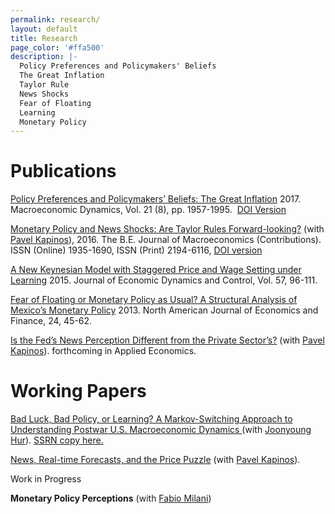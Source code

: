 ```yaml
---
permalink: research/
layout: default
title: Research
page_color: '#ffa500'
description: |-
  Policy Preferences and Policymakers' Beliefs
  The Great Inflation
  Taylor Rule
  News Shocks
  Fear of Floating
  Learning 
  Monetary Policy
---
```


# Publications

[Policy Preferences and Policymakers’ Beliefs: The Great Inflation](/assets/mdacceptedgbestgi.pdf)&nbsp;2017. Macroeconomic Dynamics, Vol. 21 (8), pp. 1957-1995. &nbsp;[DOI Version](http://journals.cambridge.org/action/displayAbstract?fromPage=online&amp;aid=10335066&amp;fulltextType=RA&amp;fileId=S1365100516000079)

[Monetary Policy and News Shocks: Are Taylor Rules Forward-looking?](http://papers.ssrn.com/sol3/papers.cfm?abstract_id=2371965) (with [Pavel Kapinos](https://sites.google.com/site/pavelkapinos/)), 2016. The B.E. Journal of Macroeconomics (Contributions). ISSN (Online) 1935-1690, ISSN (Print) 2194-6116,&nbsp;[DOI version](http://www.degruyter.com/view/j/bejm.ahead-of-print/bejm-2014-0161/bejm-2014-0161.xml)

[A New Keynesian Model with Staggered Price and Wage Setting under Learning](/assets/gbestjedcrevisionfinal42015.pdf)&nbsp;2015. Journal of Economic Dynamics and Control, Vol. 57, 96-111.

[Fear of Floating or Monetary Policy as Usual? A Structural Analysis of Mexico’s Monetary Policy](http://www.sciencedirect.com/science/article/pii/S1062940812000514)&nbsp;2013. North American Journal of Economics and Finance, 24, 45-62.

[Is the Fed’s News Perception Different from the Private Sector’s?](/News_SPF_GB_AErevision_pk1_GB1.pdf) (with [Pavel Kapinos](https://sites.google.com/site/pavelkapinos/)). forthcoming in Applied Economics.&nbsp;

# Working Papers

[Bad Luck, Bad Policy, or Learning? A Markov-Switching Approach to Understanding Postwar U.S. Macroeconomic Dynamics&nbsp;](/Best_Hur_6_30_17.pdf)(with [Joonyoung Hur](https://sites.google.com/site/joonyhur/)). [SSRN copy here.](https://papers.ssrn.com/sol3/papers.cfm?abstract_id=2803020)&nbsp;

[News, Real-time Forecasts, and the Price Puzzle](https://papers.ssrn.com/sol3/papers.cfm?abstract_id=2886190)&nbsp;(with [Pavel Kapinos](https://sites.google.com/site/pavelkapinos/)).

Work in Progress

**Monetary Policy Perceptions** (with [Fabio Milani](http://www.socsci.uci.edu/~fmilani/))